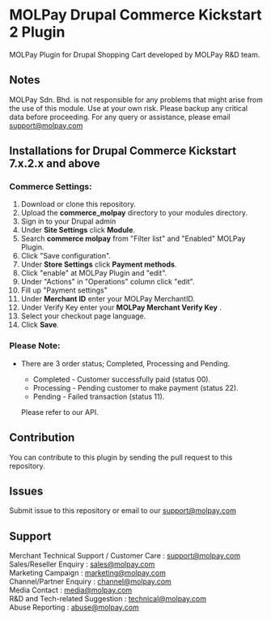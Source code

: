 MOLPay Drupal Commerce Kickstart 2 Plugin
=========================================

MOLPay Plugin for Drupal Shopping Cart developed by MOLPay R&D team.


Notes
-----

MOLPay Sdn. Bhd. is not responsible for any problems that might arise from the use of this module. 
Use at your own risk. Please backup any critical data before proceeding. For any query or 
assistance, please email support@molpay.com

Installations for Drupal Commerce Kickstart 7.x.2.x and above
-------------------------------------------------------------

### Commerce Settings:

1. Download or clone this repository.
2. Upload the **commerce_molpay** directory to your modules directory.
3. Sign in to your Drupal admin
4. Under **Site Settings** click **Module**.
5. Search **commerce molpay** from "Filter list" and "Enabled" MOLPay Plugin.
6. Click "Save configuration".
7. Under **Store Settings** click **Payment methods**.
8. Click "enable" at MOLPay Plugin and "edit".
9. Under "Actions" in "Operations" column click "edit".
10. Fill up "Payment settings"
11. Under **Merchant ID** enter your MOLPay MerchantID.
12. Under Verify Key enter your **MOLPay Merchant Verify Key** .
13. Select your checkout page language.
14. Click **Save**.

### Please Note:
-	There are 3 order status; Completed, Processing and Pending.
	- Completed 	- Customer successfully paid (status 00).
	- Processing 	- Pending customer to make payment (status 22).
	- Pending		- Failed transaction (status 11).

	Please refer to our API.
	
Contribution
------------

You can contribute to this plugin by sending the pull request to this repository.


Issues
------------

Submit issue to this repository or email to our support@molpay.com


Support
-------
Merchant Technical Support / Customer Care : support@molpay.com <br>
Sales/Reseller Enquiry : sales@molpay.com <br>
Marketing Campaign : marketing@molpay.com <br>
Channel/Partner Enquiry : channel@molpay.com <br>
Media Contact : media@molpay.com <br>
R&D and Tech-related Suggestion : technical@molpay.com <br>
Abuse Reporting : abuse@molpay.com

